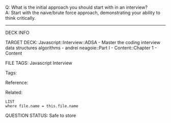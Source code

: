 Q: What is the initial approach you should start with in an interview?  
A: Start with the naive/brute force approach, demonstrating your ability to think critically.
<!--ID: 1690376047480-->

---

DECK INFO

TARGET DECK: Javascript::Interview::ADSA - Master the coding interview data structures algorithms - andrei neagoie::Part I - Content::Chapter 1 - Content

FILE TAGS: Javascript Interview

Tags:

Reference:

Related:

```dataview
LIST
where file.name = this.file.name
```

QUESTION STATUS: Safe to store